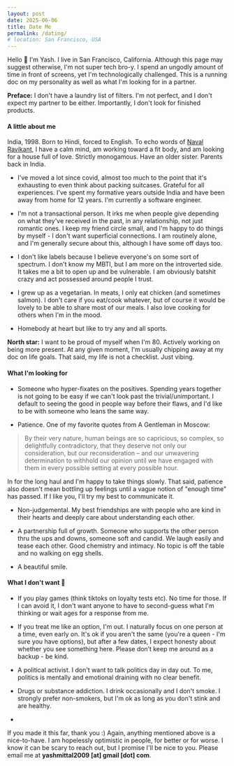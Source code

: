 ```yaml
---
layout: post
date: 2025-06-06
title: Date Me
permalink: /dating/
# location: San Francisco, USA
---
```


<!-- `Last updated: June 6` -->

Hello 👋 I'm Yash. I live in San Francisco, California. Although this page may suggest otherwise, I'm not super tech bro-y. I spend an ungodly amount of time in front of screens, yet I'm technologically challenged. This is a running doc on my personality as well as what I'm looking for in a partner.

**Preface:** I don't have a laundry list of filters. I'm not perfect, and I don't expect my partner to be either. Importantly, I don't look for finished products.

#### A little about me

India, 1998. Born to Hindi, forced to English. To echo words of [Naval Ravikant](https://x.com/naval/status/966512979066765313?lang=en), I have a calm mind, am working toward a fit body, and am looking for a house full of love. Strictly monogamous. Have an older sister. Parents back in India.

- I've moved a lot since covid, almost too much to the point that it's exhausting to even think about packing suitcases. Grateful for all experiences. I've spent my formative years outside India and have been away from home for 12 years. I'm currently a software engineer.

- I'm not a transactional person. It irks me when people give depending on what they've received in the past, in any relationship, not just romantic ones. I keep my friend circle small, and I'm happy to do things by myself - I don't want superficial connections. I am routinely alone, and I'm generally secure about this, although I have some off days too.

- I don't like labels because I believe everyone's on some sort of spectrum. I don't know my MBTI, but I am more on the introverted side. It takes me a bit to open up and be vulnerable. I am obviously batshit crazy and act possessed around people I trust.

- I grew up as a vegetarian. In meats, I only eat chicken (and sometimes salmon). I don't care if you eat/cook whatever, but of course it would be lovely to be able to share most of our meals. I also love cooking for others when I'm in the mood.

- Homebody at heart but like to try any and all sports.

**North star:** I want to be proud of myself when I'm 80. Actively working on being more present. At any given moment, I'm usually chipping away at my doc on life goals. That said, my life is not a checklist. Just vibing.

#### What I'm looking for

- Someone who hyper-fixates on the positives. Spending years together is not going to be easy if we can't look past the trivial/unimportant. I default to seeing the good in people way before their flaws, and I'd like to be with someone who leans the same way.

- Patience. One of my favorite quotes from A Gentleman in Moscow:

> By their very nature, human beings are so capricious, so complex, so delightfully contradictory, that they deserve not only our consideration, but our reconsideration – and our unwavering determination to withhold our opinion until we have engaged with them in every possible setting at every possible hour.

In for the long haul and I'm happy to take things slowly. That said, patience also doesn't mean bottling up feelings until a vague notion of "enough time" has passed. If I like you, I'll try my best to communicate it.

- Non-judgemental. My best friendships are with people who are kind in their hearts and deeply care about understanding each other.

- A partnership full of growth. Someone who supports the other person thru the ups and downs, someone soft and candid. We laugh easily and tease each other. Good chemistry and intimacy. No topic is off the table and no walking on egg shells.

- A beautiful smile.

#### What I don't want 🚩

- If you play games (think tiktoks on loyalty tests etc). No time for those. If I can avoid it, I don't want anyone to have to second-guess what I'm thinking or wait ages for a response from me.

- If you treat me like an option, I'm out. I naturally focus on one person at a time, even early on. It's ok if you aren't the same (you're a queen - I'm sure you have options), but after a few dates, I expect honesty about whether you see something here. Please don’t keep me around as a backup - be kind.

- A political activist. I don't want to talk politics day in day out. To me, politics is mentally and emotional draining with no clear benefit.

- Drugs or substance addiction. I drink occasionally and I don't smoke. I strongly prefer non-smokers, but I'm ok as long as you don't stink and are healthy.

-

If you made it this far, thank you :) Again, anything mentioned above is a nice-to-have. I am hopelessly optimistic in people, for better or for worse. I know it can be scary to reach out, but I promise I'll be nice to you. Please email me at **yashmittal2009 [at] gmail [dot] com**.
